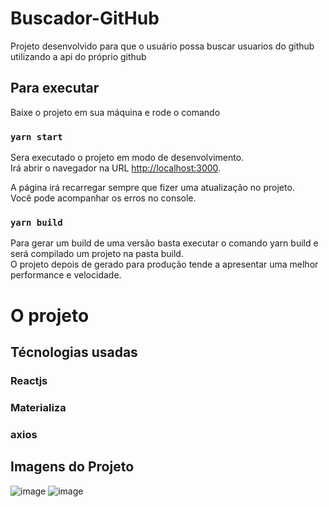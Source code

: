 # Buscador-GitHub

Projeto desenvolvido para que o usuário possa buscar usuarios do github utilizando a api do próprio github

## Para executar

Baixe o projeto em sua máquina e rode o comando

### `yarn start`

Sera executado o projeto em modo de desenvolvimento.\
Irá abrir o navegador na URL [http://localhost:3000](http://localhost:3000).

A página irá recarregar sempre que fizer uma atualização no projeto.\
Você pode acompanhar os erros no console.

### `yarn build`

Para gerar um build de uma versão basta executar o comando yarn build e será compilado um projeto na pasta build.\
O projeto depois de gerado para produção tende a apresentar uma melhor performance e velocidade.

# O projeto

## Técnologias usadas

### Reactjs
### Materializa
### axios


## Imagens do Projeto

![image](https://user-images.githubusercontent.com/48225849/119405430-9f257000-bcb7-11eb-8cc1-94ba61a5e82d.png)
![image](https://user-images.githubusercontent.com/48225849/119405457-a9e00500-bcb7-11eb-9eef-56e97a3da966.png)





